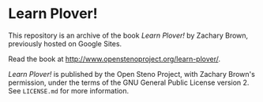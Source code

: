 # Learn Plover!

This repository is an archive of the book _Learn Plover!_ by Zachary Brown, previously hosted on Google Sites.

Read the book at http://www.openstenoproject.org/learn-plover/.

_Learn Plover!_ is published by the Open Steno Project, with Zachary Brown's permission, under the terms of the GNU General Public License version 2. See `LICENSE.md` for more information.
